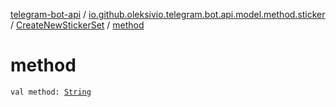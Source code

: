 [telegram-bot-api](../../index.md) / [io.github.oleksivio.telegram.bot.api.model.method.sticker](../index.md) / [CreateNewStickerSet](index.md) / [method](./method.md)

# method

`val method: `[`String`](https://kotlinlang.org/api/latest/jvm/stdlib/kotlin/-string/index.html)